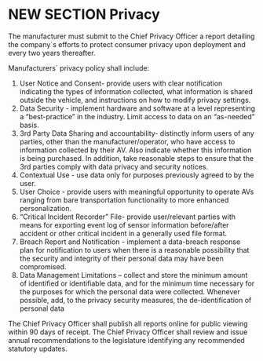 
# NEW SECTION Privacy

The manufacturer must submit to the Chief Privacy Officer a report detailing the company´s efforts to protect consumer privacy upon deployment and every two years thereafter.  

Manufacturers´ privacy policy shall include:

1. User Notice and Consent- provide users with clear notification indicating the types of information collected, what information is shared outside the vehicle, and instructions on how to modify privacy settings.
2. Data Security - implement hardware and software at a level representing a “best-practice” in the industry. Limit access to data on an “as-needed” basis.
3. 3rd Party Data Sharing and accountability- distinctly inform users of any parties, other than the manufacturer/operator, who have access to information collected by their AV. Also indicate whether this information is being purchased. In addition, take reasonable steps to ensure that the 3rd parties comply with data privacy and security notices.
4.  Contextual Use - use data only for purposes previously agreed to by the user.
5.  User Choice - provide users with meaningful opportunity to operate AVs ranging from bare transportation functionality to more enhanced personalization.
6.  “Critical Incident Recorder” File- provide user/relevant parties with means for exporting event log of sensor information before/after accident or other critical incident in a generally used file format.
7.  Breach Report and Notification - implement a data-breach response plan for notification to users when there is a reasonable possibility that the security and integrity of their personal data may have been compromised.
8.  Data Management Limitations – collect and store the minimum amount of identified or identifiable data, and for the minimum time necessary for the purposes for which the personal data were collected. Whenever possible, add, to the privacy security measures, the de-identification of personal data 

The Chief Privacy Officer shall publish all reports online for public viewing within 90 days of receipt. The Chief Privacy Officer shall review and issue annual recommendations to the legislature identifying any recommended statutory updates. 
